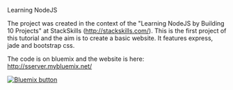 Learning NodeJS

The project was created in the context of the "Learning NodeJS by Building 10 Projects" at StackSkills (http://stackskills.com/).
This is the first project of this tutorial and the aim is to create a basic website. 
It features express, jade and bootstrap css.

The code is on bluemix and the website is here: http://sserver.mybluemix.net/


<a href="https://bluemix.net/deploy?repository=https://hub.jazz.net/git/vtesting/sServer/" target="_blank"><img src="http://bluemix.net/deploy/button.png" alt="Bluemix button" /></a>
